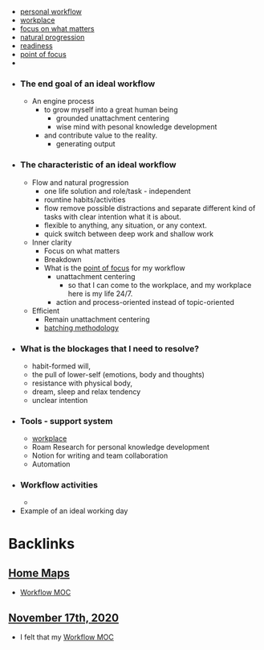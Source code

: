 - [personal workflow](<personal workflow.md>)
- [workplace](<workplace.md>)
- [focus on what matters](<focus on what matters.md>)
- [natural progression](<natural progression.md>)
- [readiness](<readiness.md>)
- [point of focus](<point of focus.md>)
- 
- ### The end goal of an ideal workflow 
    - An engine process 
        - to grow myself into a great human being
            - grounded unattachment centering
            - wise mind with pesonal knowledge development
        - and contribute value to the reality.
            - generating output
- ### The characteristic of an ideal workflow
    - Flow and natural progression
        - one life solution and role/task - independent
        - rountine habits/activities
        - flow remove possible distractions and separate different kind of tasks with clear intention what it is about.
        - flexible to anything, any situation, or any context.
        - quick switch between deep work and shallow work
    - Inner clarity
        - Focus on what matters
        - Breakdown 
        - What is the [point of focus](<point of focus.md>) for my workflow
            - unattachment centering 
                - so that I can come to the workplace, and my workplace here is my life 24/7.
            - action and process-oriented instead of topic-oriented
    - Efficient
        - Remain unattachment centering
        - [batching methodology](<batching methodology.md>)
- ### What is the blockages that I need to resolve?
    - habit-formed will, 
    - the pull of lower-self (emotions, body and thoughts)
    - resistance with physical body, 
    - dream, sleep and relax tendency
    - unclear intention
- ### Tools - support system
    - [workplace](<workplace.md>)
    - Roam Research for personal knowledge development
    - Notion for writing and team collaboration
    - Automation
- ### Workflow activities
    - 
- Example of an ideal working day

# Backlinks
## [Home Maps](<Home Maps.md>)
- [Workflow MOC](<Workflow MOC.md>)

## [November 17th, 2020](<November 17th, 2020.md>)
- I felt that my [Workflow MOC](<Workflow MOC.md>)

